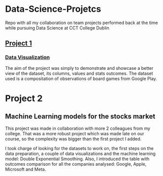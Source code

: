 # Data-Science-Projetcs
Repo with all my collaboration on team projects performed back at the time while pursuing Data Science at CCT College Dublin


## [Project 1](https://github.com/GiovannaAmorim/Data-Science-Projetcs/blob/Project-1---Data-Visualizatiom/GiovannaAmorim%20-%20Data%20Visualization.ipynb)
### [Data Visualization](https://github.com/GiovannaAmorim/Data-Science-Projetcs/blob/Project-1---Data-Visualizatiom/GiovannaAmorim%20-%20Data%20Visualization.ipynb)

The aim of the project was simply to demonstrate and showcase a better view of the dataset, its columns, values and stats outcomes. 
The dataset used is a compositation of observations of board games from Google Play. 


# Project 2 
## Machine Learning models for the stocks market

This project was made in collaboration with more 2 colleagues from my college. 
That was a more robust project which was made late on our course, so the complexity was bigger than the first project I added. 

I took charge of looking for the datasets to work on, the first steps on the data preparation, a couple of data visualizations and the machine learning model: Double Exponential Smoothing. 
Also, I introduced the table with outcomes comparison for all the companies analysed: Google, Apple, Microsoft and Meta.
